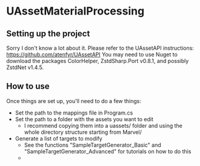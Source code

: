 # UAssetMaterialProcessing

## Setting up the project
Sorry I don't know a lot about it. Please refer to the UAssetAPI instructions: https://github.com/atenfyr/UAssetAPI
You may need to use Nuget to download the packages ColorHelper, ZstdSharp.Port v0.8.1, and possibly ZstdNet v1.4.5.

## How to use
Once things are set up, you'll need to do a few things: 
 - Set the path to the mappings file in Program.cs
 - Set the path to a folder with the assets you want to edit
	- I recommend copying them into a uassets/ folder and using the whole directory structure starting from Marvel/
 - Generate a list of targets to modify
	- See the functions "SampleTargetGenerator_Basic" and "SampleTargetGenerator_Advanced" for tutorials on how to do this
	- 